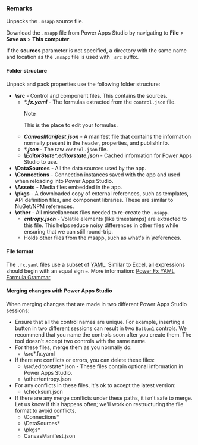 ### Remarks

Unpacks the `.msapp` source file.

Download the `.msapp` file from Power Apps Studio by navigating to **File** > **Save as** > **This computer**.

If the **sources** parameter is not specified, a directory with the same name and location as the `.msapp` file is used with `_src` suffix.

#### Folder structure

Unpack and pack properties use the following folder structure:

- **\src** - Control and component files. This contains the sources.
  - **_\*.fx.yaml_** - The formulas extracted from the `control.json` file.
    > [!NOTE]
    > This is the place to edit your formulas.
  - **_CanvasManifest.json_** - A manifest file that contains the information normally present in the header, properties, and publishInfo.
  - **_\*.json_** - The raw `control.json` file.
  - **_\EditorState\*.editorstate.json_** - Cached information for Power Apps Studio to use.
- **\DataSources** - All the data sources used by the app.
- **\Connections** - Connection instances saved with the app and used when reloading into Power Apps Studio.
- **\Assets** - Media files embedded in the app.
- **\pkgs** - A downloaded copy of external references, such as templates, API definition files, and component libraries. These are similar to NuGet/NPM references.
- **\other** - All miscellaneous files needed to re-create the `.msapp`.
  - **_entropy.json_** - Volatile elements (like timestamps) are extracted to this file. This helps reduce noisy differences in other files while ensuring that we can still round-trip.
  - Holds other files from the msapp, such as what's in \references.

#### File format

The `.fx.yaml` files use a subset of [YAML](https://yaml.org/spec/1.2/spec.html). Similar to Excel, all expressions should begin with an equal sign `=`. More information: [Power Fx YAML Formula Grammar](/power-platform/power-fx/yaml-formula-grammar)

#### Merging changes with Power Apps Studio

When merging changes that are made in two different Power Apps Studio sessions:

- Ensure that all the control names are unique. For example, inserting a button in two different sessions can result in two `Button1` controls. We recommend that you name the controls soon after you create them. The tool doesn't accept two controls with the same name.
- For these files, merge them as you normally do:
  - \src\*.fx.yaml
- If there are conflicts or errors, you can delete these files:
  - \src\editorstate\*.json - These files contain optional information in Power Apps Studio.
  - \other\entropy.json
- For any conflicts in these files, it's ok to accept the latest version:
  - \checksum.json
- If there are any merge conflicts under these paths, it isn't safe to merge. Let us know if this happens often; we'll work on restructuring the file format to avoid conflicts.
  - \Connections\*
  - \DataSources\*
  - \pkgs\*
  - CanvasManifest.json
